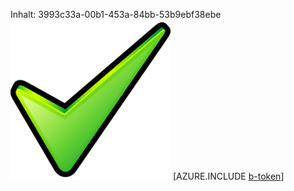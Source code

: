 Inhalt: 3993c33a-00b1-453a-84bb-53b9ebf38ebe![Bild](61163300-d291-41d4-879a-e872fc4259e7.png)
[AZURE.INCLUDE [b-token](d033cd0c-bcef-49b2-9fde-cef2d79484af.md)]
